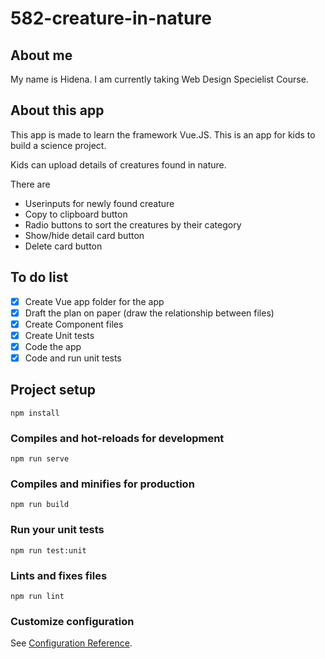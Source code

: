 # 582-creature-in-nature

## About me

My name is Hidena. I am currently taking Web Design Specielist Course.

## About this app

This app is made to learn the framework Vue.JS. This is an app for kids to build a science project.

Kids can upload details of creatures found in nature.

There are

- Userinputs for newly found creature
- Copy to clipboard button
- Radio buttons to sort the creatures by their category
- Show/hide detail card button
- Delete card button

## To do list

- [x] Create Vue app folder for the app
- [x] Draft the plan on paper (draw the relationship between files)
- [x] Create Component files
- [x] Create Unit tests
- [x] Code the app
- [x] Code and run unit tests

## Project setup

```
npm install
```

### Compiles and hot-reloads for development

```
npm run serve
```

### Compiles and minifies for production

```
npm run build
```

### Run your unit tests

```
npm run test:unit
```

### Lints and fixes files

```
npm run lint
```

### Customize configuration

See [Configuration Reference](https://cli.vuejs.org/config/).
